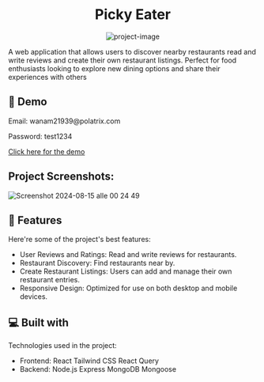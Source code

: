 <h1 align="center" id="title">Picky Eater</h1>

<p align="center"><img src="https://socialify.git.ci/emirmurati/picky/image?forks=1&amp;issues=1&amp;name=1&amp;owner=1&amp;pulls=1&amp;stargazers=1&amp;theme=Light" alt="project-image"></p>

<p id="description">A web application that allows users to discover nearby restaurants read and write reviews and create their own restaurant listings. Perfect for food enthusiasts looking to explore new dining options and share their experiences with others</p>

<h2>🚀 Demo</h2>
<p>Email: wanam21939@polatrix.com</p>

<p>Password: test1234</p>

<a href="https://picky-rho.vercel.app/">Click here for the demo </a>

<h2>Project Screenshots:</h2>

![Screenshot 2024-08-15 alle 00 24 49](https://github.com/user-attachments/assets/48f8f6f6-48af-4c63-ab45-ab5175511e90)


  
  
<h2>🧐 Features</h2>

Here're some of the project's best features:

*   User Reviews and Ratings: Read and write reviews for restaurants.
*   Restaurant Discovery: Find restaurants near by.
*   Create Restaurant Listings: Users can add and manage their own restaurant entries.
*   Responsive Design: Optimized for use on both desktop and mobile devices.

  
  
<h2>💻 Built with</h2>

Technologies used in the project:

*   Frontend: React Tailwind CSS React Query
*   Backend: Node.js Express MongoDB Mongoose
